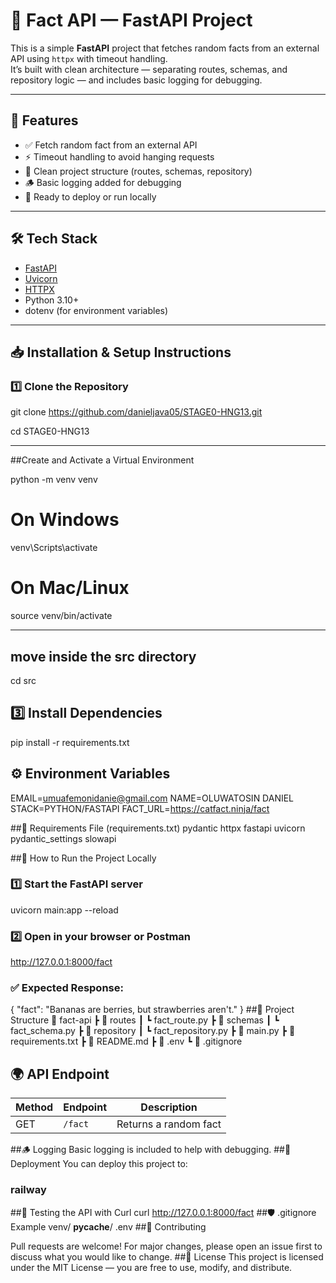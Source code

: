 # 🧠 Fact API — FastAPI Project

This is a simple **FastAPI** project that fetches random facts from an external API using `httpx` with timeout handling.  
It’s built with clean architecture — separating routes, schemas, and repository logic — and includes basic logging for debugging.

---

## 🚀 Features

- ✅ Fetch random fact from an external API  
- ⚡ Timeout handling to avoid hanging requests  
- 🧭 Clean project structure (routes, schemas, repository)  
- 🪵 Basic logging added for debugging  
- 🧰 Ready to deploy or run locally

---

## 🛠️ Tech Stack

- [FastAPI](https://fastapi.tiangolo.com/)  
- [Uvicorn](https://www.uvicorn.org/)  
- [HTTPX](https://www.python-httpx.org/)  
- Python 3.10+  
- dotenv (for environment variables)

---

## 📥 Installation & Setup Instructions

### 1️⃣ Clone the Repository

git clone https://github.com/danieljava05/STAGE0-HNG13.git

cd STAGE0-HNG13

---

##Create and Activate a Virtual Environment

python -m venv venv

# On Windows
venv\Scripts\activate

# On Mac/Linux
source venv/bin/activate

---
## move inside the src directory
cd src
## 3️⃣ Install Dependencies
pip install -r requirements.txt

## ⚙️ Environment Variables
EMAIL=umuafemonidanie@gmail.com
NAME=OLUWATOSIN DANIEL
STACK=PYTHON/FASTAPI
FACT_URL=https://catfact.ninja/fact

##🧾 Requirements File (requirements.txt)
pydantic
httpx
fastapi 
uvicorn
pydantic_settings
slowapi

##🧪 How to Run the Project Locally
### 1️⃣ Start the FastAPI server
uvicorn main:app --reload
### 2️⃣ Open in your browser or Postman
http://127.0.0.1:8000/fact
### ✅ Expected Response:
{
  "fact": "Bananas are berries, but strawberries aren't."
}
##🧭 Project Structure
📂 fact-api
 ┣ 📂 routes
 ┃ ┗ fact_route.py
 ┣ 📂 schemas
 ┃ ┗ fact_schema.py
 ┣ 📂 repository
 ┃ ┗ fact_repository.py
 ┣ 📜 main.py
 ┣ 📜 requirements.txt
 ┣ 📜 README.md
 ┣ 📜 .env 
 ┗ 📜 .gitignore
## 🌍 API Endpoint
| Method | Endpoint | Description           |
| ------ | -------- | --------------------- |
| GET    | `/fact`  | Returns a random fact |
##🪵 Logging
Basic logging is included to help with debugging.
##🧱 Deployment
You can deploy this project to:
### railway
##🧪 Testing the API with Curl
curl http://127.0.0.1:8000/fact
##🛡️ .gitignore Example
venv/
__pycache__/
.env
##🤝 Contributing

Pull requests are welcome!
For major changes, please open an issue first to discuss what you would like to change.
##🪪 License
This project is licensed under the MIT License — you are free to use, modify, and distribute.


